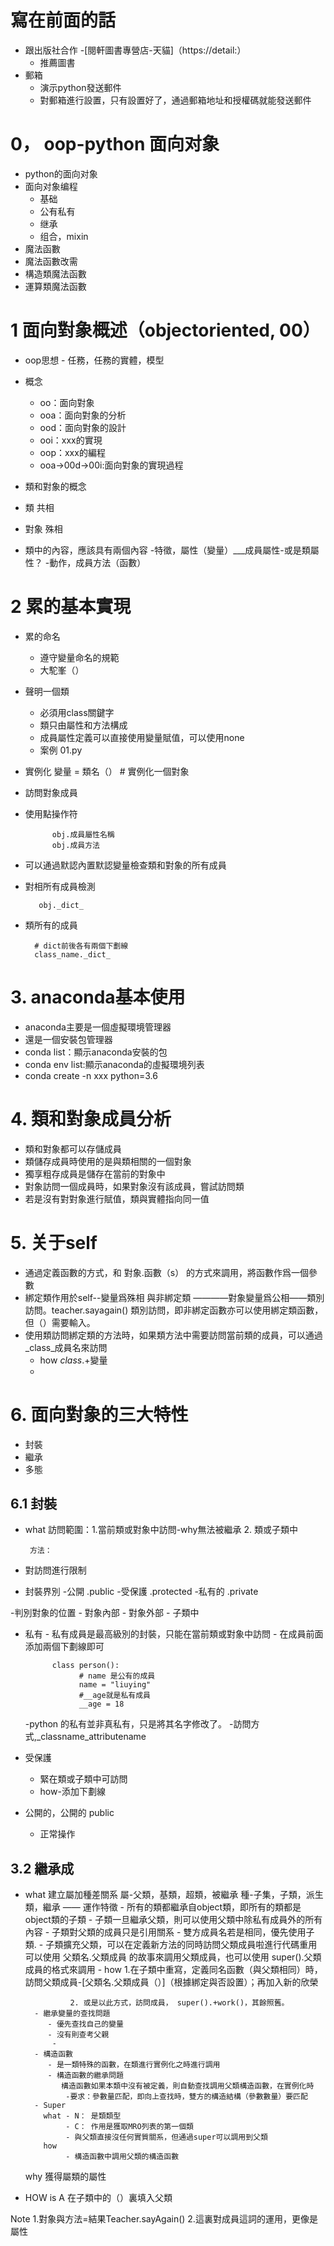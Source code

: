 # 寫在前面的話
 
- 跟出版社合作 
  -[閱軒圖書專營店-天貓]（https://detail:）
  - 推薦圖書
- 郵箱
     - 演示python發送郵件
     - 對郵箱進行設置，只有設置好了，通過郵箱地址和授權碼就能發送郵件
     
     
 # 0， oop-python 面向对象
 
 - python的面向对象
 - 面向对象编程
   - 基础
   - 公有私有
   - 继承
   - 组合，mixin
  - 魔法函數
   - 魔法函數改需
   - 構造類魔法函數
   - 運算類魔法函數

# 1 面向對象概述（objectoriented, 00）
- oop思想
        - 任務，任務的實體，模型
- 概念
  - oo：面向對象
  - ooa：面向對象的分析
  - ood：面向對象的設計
  - ooi：xxx的實現
  - oop：xxx的編程
  - ooa->00d->00i:面向對象的實現過程
          
- 類和對象的概念
 - 類 共相
 - 對象 殊相
 
- 類中的內容，應該具有兩個內容
  -特徵，屬性（變量）___成員屬性-或是類屬性？
  -動作，成員方法（函數）  

# 2 累的基本實現
- 累的命名
  - 遵守變量命名的規範
  - 大駝峯（）
- 聲明一個類
  - 必須用class關鍵字
  - 類只由屬性和方法構成 
  - 成員屬性定義可以直接使用變量賦值，可以使用none
  - 案例 01.py
- 實例化
      變量 = 類名（） # 實例化一個對象
 
- 訪問對象成員
 - 使用點操作符
        
             obj.成員屬性名稱
             obj.成員方法
             
- 可以通過默認內置默認變量檢查類和對象的所有成員
 - 對相所有成員檢測
   
          obj._dict_
 - 類所有的成員
 
         # dict前後各有兩個下劃線
         class_name._dict_

# 3. anaconda基本使用
- anaconda主要是一個虛擬環境管理器
- 還是一個安裝包管理器
- conda list：顯示anaconda安裝的包
- conda env list:顯示anaconda的虛擬環境列表
- conda create -n xxx python=3.6

# 4. 類和對象成員分析
 - 類和對象都可以存儲成員
 - 類儲存成員時使用的是與類相關的一個對象
 - 獨享粗存成員是儲存在當前的對象中
 - 對象訪問一個成員時，如果對象沒有該成員，嘗試訪問類
 - 若是沒有對對象進行賦值，類與實體指向同一值


# 5. 关于self 
- 通過定義函數的方式，和 對象.函數（s） 的方式來調用，將函數作爲一個參數
- 綁定類作用於self--變量爲殊相
  與非綁定類 ————對象變量爲公相——類別訪問。teacher.sayagain()
  類別訪問，即非綁定函數亦可以使用綁定類函數，但（）需要輸入。
- 使用類訪問綁定類的方法時，如果類方法中需要訪問當前類的成員，可以通過_class_成員名來訪問
  - how _class_.+變量
  - 
# 6. 面向對象的三大特性
 - 封裝
 - 繼承
 - 多態
 
## 6.1 封裝
   - what 訪問範圍：1.當前類或對象中訪問-why無法被繼承
                  2. 類或子類中
          
          方法：
   - 對訪問進行限制
   - 封裝界別
     -公開  .public
     -受保護 .protected
     -私有的 .private
     
   -判別對象的位置
    - 對象內部
    - 對象外部
    - 子類中
    
   - 私有
    - 私有成員是最高級別的封裝，只能在當前類或對象中訪問
    - 在成員前面添加兩個下劃線即可
      
               class person():
                     # name 是公有的成員
                     name = "liuying"
                     #__age就是私有成員
                     __age = 18
    
     -python 的私有並非真私有，只是將其名字修改了。
      -訪問方式,_classname_attributename
    
   - 受保護
     - 緊在類或子類中可訪問
     - how-添加下劃線
   
   - 公開的，公開的 public
     - 正常操作          


## 3.2 繼承成
  - what  建立屬加種差關系
          屬-父類，基類，超類，被繼承
          種-子集，子類，派生類，繼承
          ——
          運作特徵
          - 所有的類都繼承自object類，即所有的類都是object類的子類
          - 子類一旦繼承父類，則可以使用父類中除私有成員外的所有內容
          - 子類對父類的成員只是引用關系
          - 雙方成員名若是相同，優先使用子類.
          - 子類擴充父類，可以在定義新方法的同時訪問父類成員啦進行代碼重用
          可以使用   父類名.父類成員 的故事來調用父類成員，也可以使用 super().父類成員的格式來調用
             - how
                  1.在子類中重寫，定義同名函數（與父類相同）時，訪問父類成員-[父類名.父類成員（）]（根據綁定與否設置）；再加入新的欣榮
          
                  2. 或是以此方式，訪問成員， super().+work()，其餘照舊。
          - 繼承變量的查找問題
             - 優先查找自己的變量
             - 沒有則查考父親
              -       
          - 構造函數
             - 是一類特殊的函數，在類進行實例化之時進行調用
             - 構造函數的繼承問題
                構造函數如果本類中沒有被定義，則自動查找調用父類構造函數，在實例化時
                 -要求：參數量匹配，即向上查找時，雙方的構造結構（參數數量）要匹配  
          - Super
            what - N： 是類類型
                 - C： 作用是獲取MRO列表的第一個類
                 - 與父類直接沒任何實質關系，但通過super可以調用到父類
            how  
                 - 構造函數中調用父類的構造函數
           
              
     why  獲得屬類的屬性
   - HOW  is A
          在子類中的（）裏填入父類
    
    
    
Note
1.對象與方法=結果Teacher.sayAgain()
2.這裏對成員這詞的運用，更像是屬性
